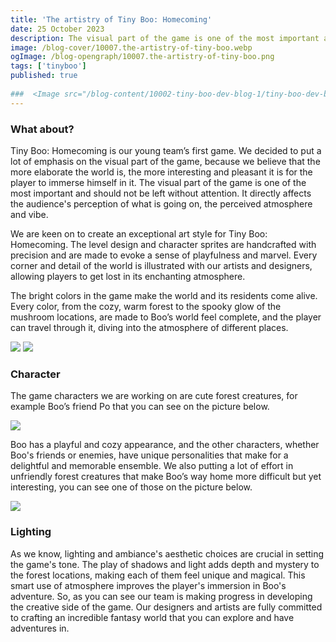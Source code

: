 ```yaml
---
title: 'The artistry of Tiny Boo: Homecoming'
date: 25 October 2023
description: The visual part of the game is one of the most important and should not be left without attention.
image: /blog-cover/10007.the-artistry-of-tiny-boo.webp
ogImage: /blog-opengraph/10007.the-artistry-of-tiny-boo.png
tags: ['tinyboo']
published: true
	
###  <Image src="/blog-content/10002-tiny-boo-dev-blog-1/tiny-boo-dev-blog-1-2.webp" class="mx-auto"></Image>
---
```


### What about?

Tiny Boo: Homecoming is our young team’s first game. We decided to put a lot of emphasis on the visual part of the game, because we believe that the more elaborate the world is, the more interesting and pleasant it is for the player to immerse himself in it. The visual part of the game is one of the most important and should not be left without attention. It directly affects the audience's perception of what is going on, the perceived atmosphere and vibe.

We are keen on to create an exceptional art style for Tiny Boo: Homecoming. The level design and character sprites are handcrafted with precision and are made to evoke a sense of playfulness and marvel. Every corner and detail of the world is illustrated with our artists and designers, allowing players to get lost in its enchanting atmosphere.

The bright colors in the game make the world and its residents come alive. Every color, from the cozy, warm forest to the spooky glow of the mushroom locations, are made to Boo’s world feel complete, and the player can travel through it, diving into the atmosphere of different places.

<Image src="/blog-content/10007-the-artistry-of-tiny-boo/the-artistry-of-tiny-boo-1.webp" class="mx-auto"></Image>
<Image src="/blog-content/10007-the-artistry-of-tiny-boo/the-artistry-of-tiny-boo-2.webp" class="mx-auto"></Image>

### Character

The game characters we are working on are cute forest creatures, for example Boo’s friend Po that you can see on the picture below.

<Image src="/blog-content/10007-the-artistry-of-tiny-boo/the-artistry-of-tiny-boo-3.webp" class="mx-auto"></Image>

Boo has a playful and cozy appearance, and the other characters, whether Boo's friends or enemies, have unique personalities that make for a delightful and memorable ensemble. We also putting a lot of effort in unfriendly forest creatures that make Boo’s way home more difficult but yet interesting, you can see one of those on the picture below.

<Image src="/blog-content/10007-the-artistry-of-tiny-boo/the-artistry-of-tiny-boo-4.webp" class="mx-auto"></Image>

### Lighting

As we know, lighting and ambiance's aesthetic choices are crucial in setting the game's tone. The play of shadows and light adds depth and mystery to the forest locations, making each of them feel unique and magical. This smart use of atmosphere improves the player's immersion in Boo's adventure. So, as you can see our team is making progress in developing the creative side of the game. Our designers and artists are fully committed to crafting an incredible fantasy world that you can explore and have adventures in.
